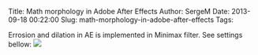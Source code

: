 Title: Math morphology in Adobe After Effects
Author: SergeM
Date: 2013-09-18 00:22:00
Slug: math-morphology-in-adobe-after-effects
Tags: 

Errosion and dilation in AE is implemented in Minimax filter. See settings bellow:
![](http://3.bp.blogspot.com/-EvUGQpMnN74/Uji52xX6mKI/AAAAAAAAAZw/d4dJ9j9sP24/s320/adobe_minimax_filter_SETTINGS.png)
</div>